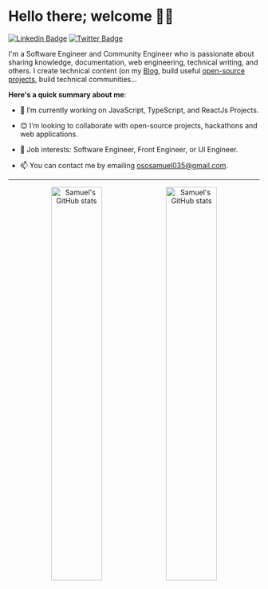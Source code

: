 # Hello there; welcome 👋🏾

[![Linkedin Badge](https://img.shields.io/badge/samueloso-blue?style=for-the-badge&logo=Linkedin&logoColor=white&link=https://www.linkedin.com/in/samuel-oso)](https://www.linkedin.com/in/samuel-oso) [![Twitter Badge](https://img.shields.io/badge/-@iamsamueloso-1ca0f1?style=for-the-badge&logo=twitter&logoColor=white&link=https://twitter.com/iamsamueloso)](https://twitter.com/iamsamueloso)

I'm a Software Engineer and Community Engineer who is passionate about sharing knowledge, documentation, web engineering, technical writing, and others. I create technical content (on my [Blog](https://hashnode.com/@samueloso),  build useful [open-source projects](https://github.com/samuel-oso), build technical communities...

**Here's a quick summary about me**:

- 🔭 I’m currently working on JavaScript, TypeScript, and ReactJs Projects.

- 😊 I’m looking to collaborate with open-source projects, hackathons and web applications.

- 💼 Job interests: Software Engineer, Front Engineer, or UI Engineer.

- 📫 You can contact me by emailing ososamuel035@gmail.com.

---
<div align="center" dir="auto">
  <img align="center" style="width: 45%;" src="https://github-readme-stats-sigma-five.vercel.app/api?username=samuel-oso&show_icons=true&include_all_commits=true&hide_border=true" alt="Samuel's GitHub stats" /> 

<img align="center" style="width: 45%;" src="https://github-readme-stats-sigma-five.vercel.app/api/top-langs/?username=samuel-oso&langs_count=8&layout=compact&hide_border=true" alt="Samuel's GitHub stats" />
</div>
